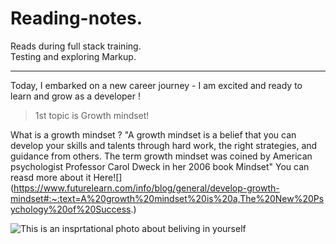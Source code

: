 # Reading-notes.
Reads during full stack training.  
Testing and exploring Markup.

***

Today, I embarked on a new career journey  - I am excited and ready to learn and grow as a developer !  

> 1st topic is Growth mindset!  

What is a growth mindset ?
"A growth mindset is a belief that you can develop your skills and talents through hard work, the right strategies, and guidance from others. The term growth mindset was coined by American psychologist Professor Carol Dweck in her 2006 book Mindset" You can reasd more about it Here![] (https://www.futurelearn.com/info/blog/general/develop-growth-mindset#:~:text=A%20growth%20mindset%20is%20a,The%20New%20Psychology%20of%20Success.)  

![This is an insprtational photo about beliving in yourself](https://teacherbooker.com/wp-content/uploads/2017/10/Blog-pic-growth-mindset-1200x630.jpg)
